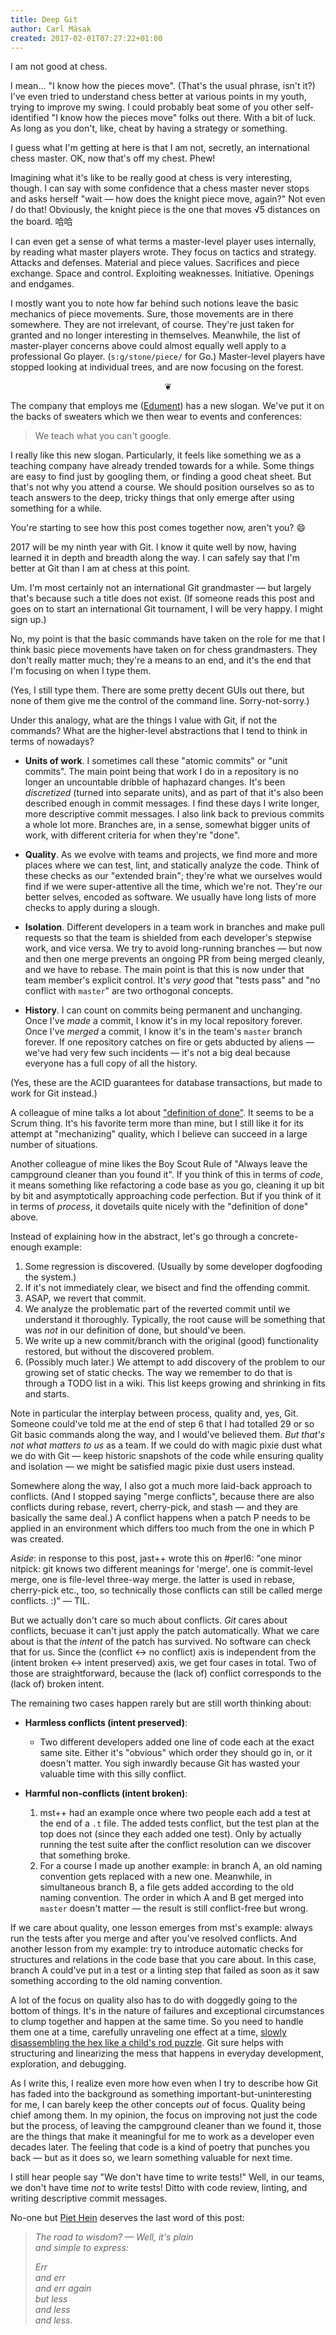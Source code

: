 ```yaml
---
title: Deep Git
author: Carl Mäsak
created: 2017-02-01T07:27:22+01:00
---
```

I am not good at chess.

I mean... "I know how the pieces move". (That's the usual phrase, isn't it?) I've even tried to understand chess better at various points in my youth, trying to improve my swing. I could probably beat some of you other self-identified "I know how the pieces move" folks out there. With a bit of luck. As long as you don't, like, cheat by having a strategy or something.

I guess what I'm getting at here is that I am not, secretly, an international chess master. OK, now that's off my chest. Phew!

Imagining what it's like to be really good at chess is very interesting, though. I can say with some confidence that a chess master never stops and asks herself "wait &mdash; how does the knight piece move, again?" Not even *I* do that! Obviously, the knight piece is the one that moves √5 distances on the board. 哈哈

I can even get a sense of what terms a master-level player uses internally, by reading what master players wrote. They focus on tactics and strategy. Attacks and defenses. Material and piece values. Sacrifices and piece exchange. Space and control. Exploiting weaknesses. Initiative. Openings and endgames.

I mostly want you to note how far behind such notions leave the basic mechanics of piece movements. Sure, those movements are in there somewhere. They are not irrelevant, of course. They're just taken for granted and no longer interesting in themselves. Meanwhile, the list of master-player concerns above could almost equally well apply to a professional Go player. (`s:g/stone/piece/` for Go.) Master-level players have stopped looking at individual trees, and are now focusing on the forest.

<center>❦</center>

The company that employs me ([Edument](http://edument.se)) has a new slogan. We've put it on the backs of sweaters which we then wear to events and conferences:

> We teach what you can't google.

I really like this new slogan. Particularly, it feels like something we as a teaching company have already trended towards for a while. Some things are easy to find just by googling them, or finding a good cheat sheet. But that's not why you attend a course. We should position ourselves so as to teach answers to the deep, tricky things that only emerge after using something for a while.

You're starting to see how this post comes together now, aren't you? 😄

2017 will be my ninth year with Git. I know it quite well by now, having learned it in depth and breadth along the way. I can safely say that I'm better at Git than I am at chess at this point.

Um. I'm most certainly not an international Git grandmaster &mdash; but largely that's because such a title does not exist. (If someone reads this post and goes on to start an international Git tournament, I will be very happy. I might sign up.)

No, my point is that the basic commands have taken on the role for me that I think basic piece movements have taken on for chess grandmasters. They don't really matter much; they're a means to an end, and it's the end that I'm focusing on when I type them.

(Yes, I still type them. There are some pretty decent GUIs out there, but none of them give me the control of the command line. Sorry-not-sorry.)

Under this analogy, what are the things I value with Git, if not the commands? What are the higher-level abstractions that I tend to think in terms of nowadays?

* **Units of work**. I sometimes call these "atomic commits" or "unit commits". The main point being that work I do in a repository is no longer an uncountable dribble of haphazard changes. It's been *discretized* (turned into separate units), and as part of that it's also been described enough in commit messages. I find these days I write longer, more descriptive commit messages. I also link back to previous commits a whole lot more. Branches are, in a sense, somewhat bigger units of work, with different criteria for when they're "done".

* **Quality**. As we evolve with teams and projects, we find more and more places where we can test, lint, and statically analyze the code. Think of these checks as our "extended brain"; they're what we ourselves would find if we were super-attentive all the time, which we're not. They're our better selves, encoded as software. We usually have long lists of more checks to apply during a slough.

* **Isolation**. Different developers in a team work in branches and make pull requests so that the team is shielded from each developer's stepwise work, and vice versa. We try to avoid long-running branches &mdash; but now and then one merge prevents an ongoing PR from being merged cleanly, and we have to rebase. The main point is that this is now under that team member's explicit control. It's *very good* that "tests pass" and "no conflict with `master`" are two orthogonal concepts.

* **History**. I can count on commits being permanent and unchanging. Once I've *made* a commit, I know it's in my local repository forever. Once I've *merged* a commit, I know it's in the team's `master` branch forever. If one repository catches on fire or gets abducted by aliens &mdash; we've had very few such incidents &mdash; it's not a big deal because everyone has a full copy of all the history.

(Yes, these are the ACID guarantees for database transactions, but made to work for Git instead.)

A colleague of mine talks a lot about ["definition of done"](https://www.scrumalliance.org/community/articles/2008/september/definition-of-done-a-reference). It seems to be a Scrum thing. It's his favorite term more than mine, but I still like it for its attempt at "mechanizing" quality, which I believe can succeed in a large number of situations.

Another colleague of mine likes the Boy Scout Rule of "Always leave the campground cleaner than you found it". If you think of this in terms of *code*, it means something like refactoring a code base as you go, cleaning it up bit by bit and asymptotically approaching code perfection. But if you think of it in terms of *process*, it dovetails quite nicely with the "definition of done" above.

Instead of explaining how in the abstract, let's go through a concrete-enough example:

1. Some regression is discovered. (Usually by some developer dogfooding the system.)
2. If it's not immediately clear, we bisect and find the offending commit.
3. ASAP, we revert that commit.
4. We analyze the problematic part of the reverted commit until we understand it thoroughly. Typically, the root cause will be something that was *not* in our definition of done, but should've been.
5. We write up a new commit/branch with the original (good) functionality restored, but without the discovered problem.
6. (Possibly much later.) We attempt to add discovery of the problem to our growing set of static checks. The way we remember to do that is through a TODO list in a wiki. This list keeps growing and shrinking in fits and starts.

Note in particular the interplay between process, quality and, yes, Git. Someone could've told me at the end of step 6 that I had totalled 29 or so Git basic commands along the way, and I would've believed them. *But that's not what matters to us* as a team. If we could do with magic pixie dust what we do with Git &mdash; keep historic snapshots of the code while ensuring quality and isolation &mdash; we might be satisfied magic pixie dust users instead.

Somewhere along the way, I also got a much more laid-back approach to conflicts. (And I stopped saying "merge conflicts", because there are also conflicts during rebase, revert, cherry-pick, and stash &mdash; and they are basically the same deal.) A conflict happens when a patch P needs to be applied in an environment which differs too much from the one in which P was created.

*Aside*: in response to this post, jast++ wrote this on #perl6: "one minor nitpick: git knows two different meanings for 'merge'. one is commit-level merge, one is file-level three-way merge. the latter is used in rebase, cherry-pick etc., too, so technically those conflicts can still be called merge conflicts. :)" &mdash; TIL.

But we actually don't care so much about conflicts. *Git* cares about conflicts, becuase it can't just apply the patch automatically. What we care about is that the *intent* of the patch has survived. No software can check that for us. Since the (conflict ↔ no conflict) axis is independent from the (intent broken ↔ intent preserved) axis, we get four cases in total. Two of those are straightforward, because the (lack of) conflict corresponds to the (lack of) broken intent.

The remaining two cases happen rarely but are still worth thinking about:

* **Harmless conflicts (intent preserved)**:
    * Two different developers added one line of code each at the exact same site. Either it's "obvious" which order they should go in, or it doesn't matter. You sigh inwardly because Git has wasted your valuable time with this silly conflict.

* **Harmful non-conflicts (intent broken)**:
    1. mst++ had an example once where two people each add a test at the end of a `.t` file. The added tests conflict, but the test plan at the top does not (since they each added one test). Only by actually running the test suite after the conflict resolution can we discover that something broke.
    2. For a course I made up another example: in branch A, an old naming convention gets replaced with a new one. Meanwhile, in simultaneous branch B, a file gets added according to the old naming convention. The order in which A and B get merged into `master` doesn't matter &mdash; the result is still conflict-free but wrong.

If we care about quality, one lesson emerges from mst's example: always run the tests after you merge and after you've resolved conflicts. And another lesson from my example: try to introduce automatic checks for structures and relations in the code base that you care about. In this case, branch A could've put in a test or a linting step that failed as soon as it saw something according to the old naming convention.

A lot of the focus on quality also has to do with doggedly going to the bottom of things. It's in the nature of failures and exceptional circumstances to clump together and happen at the same time. So you need to handle them one at a time, carefully unraveling one effect at a time, [slowly disassembling the hex like a child's rod puzzle](http://www.hpmor.com/chapter/54). Git sure helps with structuring and linearizing the mess that happens in everyday development, exploration, and debugging.

As I write this, I realize even more how even when I try to describe how Git has faded into the background as something important-but-uninteresting for me, I can barely keep the other concepts *out* of focus. Quality being chief among them. In my opinion, the focus on improving not just the code but the process, of leaving the campground cleaner than we found it, those are the things that make it meaningful for me to work as a developer even decades later. The feeling that code is a kind of poetry that punches you back &mdash; but as it does so, we learn something valuable for next time.

I still hear people say "We don't have time to write tests!" Well, in our teams, we don't have time *not* to write tests! Ditto with code review, linting, and writing descriptive commit messages.

No-one but [Piet Hein](https://en.wikiquote.org/wiki/Piet_Hein) deserves the last word of this post:

> *The road to wisdom? &mdash; Well, it's plain<br>
> and simple to express:*<br>
>
> *Err<br>
> and err<br>
> and err again<br>
> but less<br>
> and less<br>
> and less.*<br>
